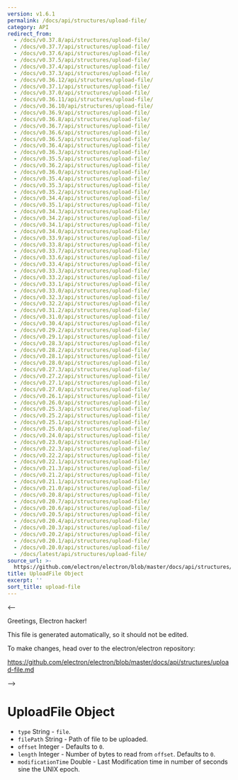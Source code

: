 ```yaml
---
version: v1.6.1
permalink: /docs/api/structures/upload-file/
category: API
redirect_from:
  - /docs/v0.37.8/api/structures/upload-file/
  - /docs/v0.37.7/api/structures/upload-file/
  - /docs/v0.37.6/api/structures/upload-file/
  - /docs/v0.37.5/api/structures/upload-file/
  - /docs/v0.37.4/api/structures/upload-file/
  - /docs/v0.37.3/api/structures/upload-file/
  - /docs/v0.36.12/api/structures/upload-file/
  - /docs/v0.37.1/api/structures/upload-file/
  - /docs/v0.37.0/api/structures/upload-file/
  - /docs/v0.36.11/api/structures/upload-file/
  - /docs/v0.36.10/api/structures/upload-file/
  - /docs/v0.36.9/api/structures/upload-file/
  - /docs/v0.36.8/api/structures/upload-file/
  - /docs/v0.36.7/api/structures/upload-file/
  - /docs/v0.36.6/api/structures/upload-file/
  - /docs/v0.36.5/api/structures/upload-file/
  - /docs/v0.36.4/api/structures/upload-file/
  - /docs/v0.36.3/api/structures/upload-file/
  - /docs/v0.35.5/api/structures/upload-file/
  - /docs/v0.36.2/api/structures/upload-file/
  - /docs/v0.36.0/api/structures/upload-file/
  - /docs/v0.35.4/api/structures/upload-file/
  - /docs/v0.35.3/api/structures/upload-file/
  - /docs/v0.35.2/api/structures/upload-file/
  - /docs/v0.34.4/api/structures/upload-file/
  - /docs/v0.35.1/api/structures/upload-file/
  - /docs/v0.34.3/api/structures/upload-file/
  - /docs/v0.34.2/api/structures/upload-file/
  - /docs/v0.34.1/api/structures/upload-file/
  - /docs/v0.34.0/api/structures/upload-file/
  - /docs/v0.33.9/api/structures/upload-file/
  - /docs/v0.33.8/api/structures/upload-file/
  - /docs/v0.33.7/api/structures/upload-file/
  - /docs/v0.33.6/api/structures/upload-file/
  - /docs/v0.33.4/api/structures/upload-file/
  - /docs/v0.33.3/api/structures/upload-file/
  - /docs/v0.33.2/api/structures/upload-file/
  - /docs/v0.33.1/api/structures/upload-file/
  - /docs/v0.33.0/api/structures/upload-file/
  - /docs/v0.32.3/api/structures/upload-file/
  - /docs/v0.32.2/api/structures/upload-file/
  - /docs/v0.31.2/api/structures/upload-file/
  - /docs/v0.31.0/api/structures/upload-file/
  - /docs/v0.30.4/api/structures/upload-file/
  - /docs/v0.29.2/api/structures/upload-file/
  - /docs/v0.29.1/api/structures/upload-file/
  - /docs/v0.28.3/api/structures/upload-file/
  - /docs/v0.28.2/api/structures/upload-file/
  - /docs/v0.28.1/api/structures/upload-file/
  - /docs/v0.28.0/api/structures/upload-file/
  - /docs/v0.27.3/api/structures/upload-file/
  - /docs/v0.27.2/api/structures/upload-file/
  - /docs/v0.27.1/api/structures/upload-file/
  - /docs/v0.27.0/api/structures/upload-file/
  - /docs/v0.26.1/api/structures/upload-file/
  - /docs/v0.26.0/api/structures/upload-file/
  - /docs/v0.25.3/api/structures/upload-file/
  - /docs/v0.25.2/api/structures/upload-file/
  - /docs/v0.25.1/api/structures/upload-file/
  - /docs/v0.25.0/api/structures/upload-file/
  - /docs/v0.24.0/api/structures/upload-file/
  - /docs/v0.23.0/api/structures/upload-file/
  - /docs/v0.22.3/api/structures/upload-file/
  - /docs/v0.22.2/api/structures/upload-file/
  - /docs/v0.22.1/api/structures/upload-file/
  - /docs/v0.21.3/api/structures/upload-file/
  - /docs/v0.21.2/api/structures/upload-file/
  - /docs/v0.21.1/api/structures/upload-file/
  - /docs/v0.21.0/api/structures/upload-file/
  - /docs/v0.20.8/api/structures/upload-file/
  - /docs/v0.20.7/api/structures/upload-file/
  - /docs/v0.20.6/api/structures/upload-file/
  - /docs/v0.20.5/api/structures/upload-file/
  - /docs/v0.20.4/api/structures/upload-file/
  - /docs/v0.20.3/api/structures/upload-file/
  - /docs/v0.20.2/api/structures/upload-file/
  - /docs/v0.20.1/api/structures/upload-file/
  - /docs/v0.20.0/api/structures/upload-file/
  - /docs/latest/api/structures/upload-file/
source_url: >-
  https://github.com/electron/electron/blob/master/docs/api/structures/upload-file.md
title: UploadFile Object
excerpt: ''
sort_title: upload-file
---
```



<--

Greetings, Electron hacker!

This file is generated automatically, so it should not be edited.

To make changes, head over to the electron/electron repository:

https://github.com/electron/electron/blob/master/docs/api/structures/upload-file.md

-->

# UploadFile Object

*   `type` String - `file`.
*   `filePath` String - Path of file to be uploaded.
*   `offset` Integer - Defaults to `0`.
*   `length` Integer - Number of bytes to read from `offset`. Defaults to `0`.
*   `modificationTime` Double - Last Modification time in number of seconds sine the UNIX epoch.
